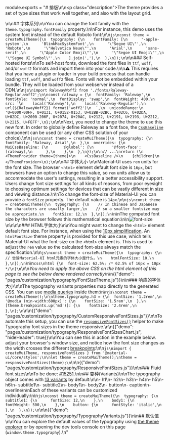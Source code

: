 module.exports = "# 排版\n\n<p class=\"description\">The theme provides a set of type sizes that work well together, and also with the layout grid.</p>\n\n## 字体系列\n\nYou can change the font family with the `theme.typography.fontFamily` property.\n\nFor instance, this demo uses the system font instead of the default Roboto font:\n\n```js\nconst theme = createMuiTheme({\n  typography: {\n    fontFamily: [\n      '-apple-system',\n      'BlinkMacSystemFont',\n      '\"Segoe UI\"',\n      'Roboto',\n      '\"Helvetica Neue\"',\n      'Arial',\n      'sans-serif',\n      '\"Apple Color Emoji\"',\n      '\"Segoe UI Emoji\"',\n      '\"Segoe UI Symbol\"',\n    ].join(','),\n  },\n});\n```\n\n### Self-hosted fonts\n\nTo self-host fonts, download the font files in `ttf`, `woff`, and/or `woff2` formats and import them into your code.\n\n⚠️ This requires that you have a plugin or loader in your build process that can handle loading `ttf`, `woff`, and `woff2` files. Fonts will *not* be embedded within your bundle. They will be loaded from your webserver instead of a CDN.\n\n```js\nimport RalewayWoff2 from './fonts/Raleway-Regular.woff2';\n\nconst raleway = {\n  fontFamily: 'Raleway',\n  fontStyle: 'normal',\n  fontDisplay: 'swap',\n  fontWeight: 400,\n  src: `\n    local('Raleway'),\n    local('Raleway-Regular'),\n    url(${RalewayWoff2}) format('woff2')\n  `,\n  unicodeRange:\n    'U+0000-00FF, U+0131, U+0152-0153, U+02BB-02BC, U+02C6, U+02DA, U+02DC, U+2000-206F, U+2074, U+20AC, U+2122, U+2191, U+2193, U+2212, U+2215, U+FEFF',\n};\n```\n\nNext, you need to change the theme to use this new font. In order to globally define Raleway as a font face, the [`CssBaseline`](/components/css-baseline/) component can be used (or any other CSS solution of your choice).\n\n```jsx\nconst theme = createMuiTheme({\n  typography: {\n    fontFamily: 'Raleway, Arial',\n  },\n  overrides: {\n    MuiCssBaseline: {\n      '@global': {\n        '@font-face': [raleway],\n      },\n    },\n  },\n});\n\n// ...\nreturn (\n  <ThemeProvider theme={theme}>\n    <CssBaseline />\n    {children}\n  </ThemeProvider>\n);\n```\n\n## 字体大小 \n\nMaterial-UI uses `rem` units for the font size. The browser `<html>` element default font size is `16px`, but browsers have an option to change this value, so `rem` units allow us to accommodate the user's settings, resulting in a better accessibility support. Users change font size settings for all kinds of reasons, from poor eyesight to choosing optimum settings for devices that can be vastly different in size and viewing distance.\n\nTo change the font-size of Material-UI you can provide a `fontSize` property. The default value is `14px`.\n\n```js\nconst theme = createMuiTheme({\n  typography: {\n    // In Chinese and Japanese the characters are usually larger,\n    // so a smaller fontsize may be appropriate.\n    fontSize: 12,\n  },\n});\n```\n\nThe computed font size by the browser follows this mathematical equation:\n\n![font-size](/static/images/font-size.gif)\n\n<!-- https://latex.codecogs.com/gif.latex?computed&space;=&space;specification&space;\\frac{typography.fontSize}{14}&space;\\frac{html&space;font&space;size}{typography.htmlFontSize} -->\n\n### HTML字体大小\n\nYou might want to change the `<html>` element default font size. For instance, when using the [10px simplification](https://www.sitepoint.com/understanding-and-using-rem-units-in-css/). An `htmlFontSize` theme property is provided for this use case, which tells Material-UI what the font-size on the `<html>` element is. This is used to adjust the `rem` value so the calculated font-size always match the specification.\n\n```js\nconst theme = createMuiTheme({\n  typography: {\n    // 告诉Material-UI html元素的字体大小是什么。\n    htmlFontSize: 10,\n  },\n});\n```\n\n```css\nhtml {\n  font-size: 62.5%; /* 62.5% of 16px = 10px */\n}\n```\n\n*You need to apply the above CSS on the html element of this page to see the below demo rendered correctly*\n\n{{\"demo\": \"pages/customization/typography/FontSizeTheme.js\"}}\n\n### 响应的字体大小\n\nThe typography variants properties map directly to the generated CSS. You can use [media queries](/customization/breakpoints/#api) inside them:\n\n```js\nconst theme = createMuiTheme();\n\ntheme.typography.h3 = {\n  fontSize: '1.2rem',\n  '@media (min-width:600px)': {\n    fontSize: '1.5rem',\n  },\n  [theme.breakpoints.up('md')]: {\n    fontSize: '2.4rem',\n  },\n};\n```\n\n{{\"demo\": \"pages/customization/typography/CustomResponsiveFontSizes.js\"}}\n\nTo automate this setup, you can use the [`responsiveFontSizes()`](/customization/theming/#responsivefontsizes-theme-options-theme) helper to make Typography font sizes in the theme responsive.\n\n{{\"demo\": \"pages/customization/typography/ResponsiveFontSizesChart.js\", \"hideHeader\": true}}\n\nYou can see this in action in the example below. adjust your browser's window size, and notice how the font size changes as the width crosses the different [breakpoints](/customization/breakpoints/):\n\n```js\nimport { createMuiTheme, responsiveFontSizes } from '@material-ui/core/styles';\n\nlet theme = createMuiTheme();\ntheme = responsiveFontSizes(theme);\n```\n\n{{\"demo\": \"pages/customization/typography/ResponsiveFontSizes.js\"}}\n\n### Fluid font sizes\n\nTo be done: [#15251](https://github.com/Foso/material-ui/issues/15251).\n\n## 变种(Variants)\n\nThe typography object comes with [13 variants](/components/typography/#component) by default:\n\n- h1\n- h2\n- h3\n- h4\n- h5\n- h6\n- subtitle1\n- subtitle2\n- body1\n- body2\n- button\n- caption\n- overline\n\nEach of these variants can be customized individually:\n\n```js\nconst theme = createMuiTheme({\n  typography: {\n    subtitle1: {\n      fontSize: 12,\n    },\n    body1: {\n      fontWeight: 500,\n    },\n    button: {\n      fontStyle: 'italic',\n    },\n  },\n});\n```\n\n{{\"demo\": \"pages/customization/typography/TypographyVariants.js\"}}\n\n## 默认值\n\nYou can explore the default values of the typography using [the theme explorer](/customization/default-theme/?expand-path=$.typography) or by opening the dev tools console on this page (`window.theme.typography`).\n"